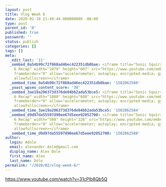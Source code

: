 ```yaml
---
layout: post
title: Vlog Week 6
date: 2020-02-18 21:49:44.000000000 -08:00
type: post
parent_id: '0'
published: true
password: ''
status: publish
categories: []
tags: []
meta:
  _edit_last: '11'
  _oembed_0a54b99c72f868ad46ec422351db8bae: <iframe title="Sonic Squirrels 2020 Week
    6 Recap" width="1079" height="607" src="https://www.youtube.com/embed/31cPlb8Qb5Q?feature=oembed"
    frameborder="0" allow="accelerometer; autoplay; encrypted-media; gyroscope; picture-in-picture"
    allowfullscreen></iframe>
  _oembed_time_0a54b99c72f868ad46ec422351db8bae: '1582062580'
  _yoast_wpseo_content_score: '30'
  _oembed_3ae19a206373d376de04bb2ada53bce5: <iframe title="Sonic Squirrels 2020 Week
    6 Recap" width="1080" height="608" src="https://www.youtube.com/embed/31cPlb8Qb5Q?feature=oembed"
    frameborder="0" allow="accelerometer; autoplay; encrypted-media; gyroscope; picture-in-picture"
    allowfullscreen></iframe>
  _oembed_time_3ae19a206373d376de04bb2ada53bce5: '1582062584'
  _oembed_d9d97da55597d90ee67d5eee92052700: <iframe title="Sonic Squirrels 2020 Week
    6 Recap" width="580" height="326" src="https://www.youtube.com/embed/31cPlb8Qb5Q?feature=oembed"
    frameborder="0" allow="accelerometer; autoplay; encrypted-media; gyroscope; picture-in-picture"
    allowfullscreen></iframe>
  _oembed_time_d9d97da55597d90ee67d5eee92052700: '1582062588'
author:
  login: Adole
  email: alexander.dole@gmail.com
  display_name: Alex Dole
  first_name: Alex
  last_name: Dole
permalink: "/2020/02/vlog-week-6/"
---
```

https://www.youtube.com/watch?v=31cPlb8Qb5Q

